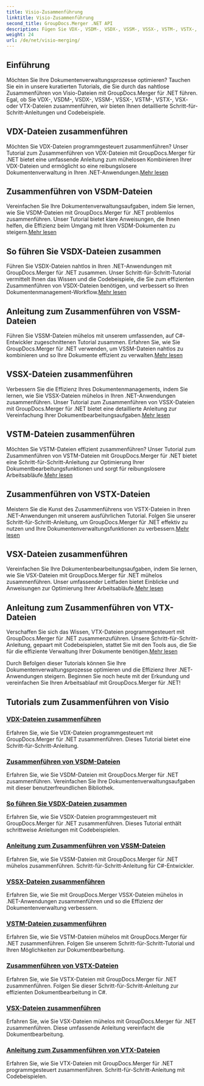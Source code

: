 ```yaml
---
title: Visio-Zusammenführung
linktitle: Visio-Zusammenführung
second_title: GroupDocs.Merger .NET API
description: Fügen Sie VDX-, VSDM-, VSDX-, VSSM-, VSSX-, VSTM-, VSTX-, VSX- und VTX-Dateien ganz einfach mit GroupDocs.Merger für .NET zusammen. Schritt-für-Schritt-Anleitungen für die nahtlose Dokumentzusammenführung.
weight: 24
url: /de/net/visio-merging/
---
```


## Einführung

Möchten Sie Ihre Dokumentenverwaltungsprozesse optimieren? Tauchen Sie ein in unsere kuratierten Tutorials, die Sie durch das nahtlose Zusammenführen von Visio-Dateien mit GroupDocs.Merger für .NET führen. Egal, ob Sie VDX-, VSDM-, VSDX-, VSSM-, VSSX-, VSTM-, VSTX-, VSX- oder VTX-Dateien zusammenführen, wir bieten Ihnen detaillierte Schritt-für-Schritt-Anleitungen und Codebeispiele.

## VDX-Dateien zusammenführen

 Möchten Sie VDX-Dateien programmgesteuert zusammenführen? Unser Tutorial zum Zusammenführen von VDX-Dateien mit GroupDocs.Merger für .NET bietet eine umfassende Anleitung zum mühelosen Kombinieren Ihrer VDX-Dateien und ermöglicht so eine reibungslosere Dokumentenverwaltung in Ihren .NET-Anwendungen.[Mehr lesen](./merge-vdx-files/)

## Zusammenführen von VSDM-Dateien

Vereinfachen Sie Ihre Dokumentenverwaltungsaufgaben, indem Sie lernen, wie Sie VSDM-Dateien mit GroupDocs.Merger für .NET problemlos zusammenführen. Unser Tutorial bietet klare Anweisungen, die Ihnen helfen, die Effizienz beim Umgang mit Ihren VSDM-Dokumenten zu steigern.[Mehr lesen](./merging-vsdm-files/)

## So führen Sie VSDX-Dateien zusammen

 Führen Sie VSDX-Dateien nahtlos in Ihren .NET-Anwendungen mit GroupDocs.Merger für .NET zusammen. Unser Schritt-für-Schritt-Tutorial vermittelt Ihnen das Wissen und die Codebeispiele, die Sie zum effizienten Zusammenführen von VSDX-Dateien benötigen, und verbessert so Ihren Dokumentenmanagement-Workflow.[Mehr lesen](./how-to-merge-vsdx-files/)

## Anleitung zum Zusammenführen von VSSM-Dateien

 Führen Sie VSSM-Dateien mühelos mit unserem umfassenden, auf C#-Entwickler zugeschnittenen Tutorial zusammen. Erfahren Sie, wie Sie GroupDocs.Merger für .NET verwenden, um VSSM-Dateien nahtlos zu kombinieren und so Ihre Dokumente effizient zu verwalten.[Mehr lesen](./guide-merging-vssm-files/)

## VSSX-Dateien zusammenführen

Verbessern Sie die Effizienz Ihres Dokumentenmanagements, indem Sie lernen, wie Sie VSSX-Dateien mühelos in Ihren .NET-Anwendungen zusammenführen. Unser Tutorial zum Zusammenführen von VSSX-Dateien mit GroupDocs.Merger für .NET bietet eine detaillierte Anleitung zur Vereinfachung Ihrer Dokumentbearbeitungsaufgaben.[Mehr lesen](./merging-vssx-files/)

## VSTM-Dateien zusammenführen

 Möchten Sie VSTM-Dateien effizient zusammenführen? Unser Tutorial zum Zusammenführen von VSTM-Dateien mit GroupDocs.Merger für .NET bietet eine Schritt-für-Schritt-Anleitung zur Optimierung Ihrer Dokumentbearbeitungsfunktionen und sorgt für reibungslosere Arbeitsabläufe.[Mehr lesen](./merge-vstm-files/)

## Zusammenführen von VSTX-Dateien

 Meistern Sie die Kunst des Zusammenführens von VSTX-Dateien in Ihren .NET-Anwendungen mit unserem ausführlichen Tutorial. Folgen Sie unserer Schritt-für-Schritt-Anleitung, um GroupDocs.Merger für .NET effektiv zu nutzen und Ihre Dokumentenverwaltungsfunktionen zu verbessern.[Mehr lesen](./merging-vstx-files/)

## VSX-Dateien zusammenführen

Vereinfachen Sie Ihre Dokumentenbearbeitungsaufgaben, indem Sie lernen, wie Sie VSX-Dateien mit GroupDocs.Merger für .NET mühelos zusammenführen. Unser umfassender Leitfaden bietet Einblicke und Anweisungen zur Optimierung Ihrer Arbeitsabläufe.[Mehr lesen](./merge-vsx-files/)

## Anleitung zum Zusammenführen von VTX-Dateien

 Verschaffen Sie sich das Wissen, VTX-Dateien programmgesteuert mit GroupDocs.Merger für .NET zusammenzuführen. Unsere Schritt-für-Schritt-Anleitung, gepaart mit Codebeispielen, stattet Sie mit den Tools aus, die Sie für die effiziente Verwaltung Ihrer Dokumente benötigen.[Mehr lesen](./guide-merging-vtx-files/)

Durch Befolgen dieser Tutorials können Sie Ihre Dokumentenverwaltungsprozesse optimieren und die Effizienz Ihrer .NET-Anwendungen steigern. Beginnen Sie noch heute mit der Erkundung und vereinfachen Sie Ihren Arbeitsablauf mit GroupDocs.Merger für .NET!
## Tutorials zum Zusammenführen von Visio
### [VDX-Dateien zusammenführen](./merge-vdx-files/)
Erfahren Sie, wie Sie VDX-Dateien programmgesteuert mit GroupDocs.Merger für .NET zusammenführen. Dieses Tutorial bietet eine Schritt-für-Schritt-Anleitung.
### [Zusammenführen von VSDM-Dateien](./merging-vsdm-files/)
Erfahren Sie, wie Sie VSDM-Dateien mit GroupDocs.Merger für .NET zusammenführen. Vereinfachen Sie Ihre Dokumentenverwaltungsaufgaben mit dieser benutzerfreundlichen Bibliothek.
### [So führen Sie VSDX-Dateien zusammen](./how-to-merge-vsdx-files/)
Erfahren Sie, wie Sie VSDX-Dateien programmgesteuert mit GroupDocs.Merger für .NET zusammenführen. Dieses Tutorial enthält schrittweise Anleitungen mit Codebeispielen.
### [Anleitung zum Zusammenführen von VSSM-Dateien](./guide-merging-vssm-files/)
Erfahren Sie, wie Sie VSSM-Dateien mit GroupDocs.Merger für .NET mühelos zusammenführen. Schritt-für-Schritt-Anleitung für C#-Entwickler.
### [VSSX-Dateien zusammenführen](./merging-vssx-files/)
Erfahren Sie, wie Sie mit GroupDocs.Merger VSSX-Dateien mühelos in .NET-Anwendungen zusammenführen und so die Effizienz der Dokumentenverwaltung verbessern.
### [VSTM-Dateien zusammenführen](./merge-vstm-files/)
Erfahren Sie, wie Sie VSTM-Dateien mühelos mit GroupDocs.Merger für .NET zusammenführen. Folgen Sie unserem Schritt-für-Schritt-Tutorial und Ihren Möglichkeiten zur Dokumentbearbeitung.
### [Zusammenführen von VSTX-Dateien](./merging-vstx-files/)
Erfahren Sie, wie Sie VSTX-Dateien mit GroupDocs.Merger für .NET zusammenführen. Folgen Sie dieser Schritt-für-Schritt-Anleitung zur effizienten Dokumentbearbeitung in C#.
### [VSX-Dateien zusammenführen](./merge-vsx-files/)
Erfahren Sie, wie Sie VSX-Dateien mühelos mit GroupDocs.Merger für .NET zusammenführen. Diese umfassende Anleitung vereinfacht die Dokumentbearbeitung.
### [Anleitung zum Zusammenführen von VTX-Dateien](./guide-merging-vtx-files/)
Erfahren Sie, wie Sie VTX-Dateien mit GroupDocs.Merger für .NET programmgesteuert zusammenführen. Schritt-für-Schritt-Anleitung mit Codebeispielen.